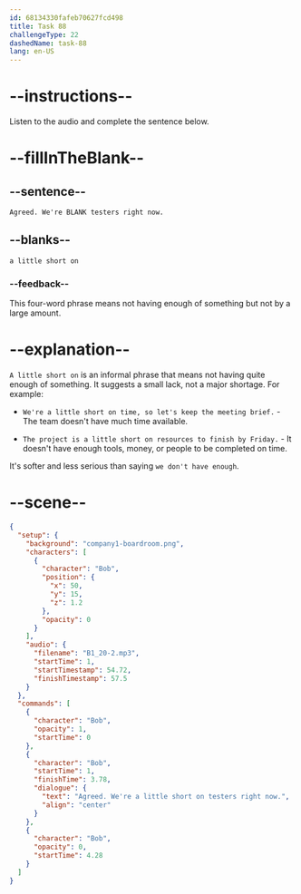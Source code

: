 ```yaml
---
id: 68134330fafeb70627fcd498
title: Task 88
challengeType: 22
dashedName: task-88
lang: en-US
---
```


<!-- (Audio) Bob: Agreed. We're a little short on testers right now. -->

# --instructions--

Listen to the audio and complete the sentence below.

# --fillInTheBlank--

## --sentence--

`Agreed. We're BLANK testers right now.`

## --blanks--

`a little short on`

### --feedback--

This four-word phrase means not having enough of something but not by a large amount.

# --explanation--

`A little short on` is an informal phrase that means not having quite enough of something. It suggests a small lack, not a major shortage. For example:

- `We're a little short on time, so let's keep the meeting brief.` - The team doesn't have much time available.

- `The project is a little short on resources to finish by Friday.` - It doesn't have enough tools, money, or people to be completed on time.

It's softer and less serious than saying `we don't have enough`.

# --scene--

```json
{
  "setup": {
    "background": "company1-boardroom.png",
    "characters": [
      {
        "character": "Bob",
        "position": {
          "x": 50,
          "y": 15,
          "z": 1.2
        },
        "opacity": 0
      }
    ],
    "audio": {
      "filename": "B1_20-2.mp3",
      "startTime": 1,
      "startTimestamp": 54.72,
      "finishTimestamp": 57.5
    }
  },
  "commands": [
    {
      "character": "Bob",
      "opacity": 1,
      "startTime": 0
    },
    {
      "character": "Bob",
      "startTime": 1,
      "finishTime": 3.78,
      "dialogue": {
        "text": "Agreed. We're a little short on testers right now.",
        "align": "center"
      }
    },
    {
      "character": "Bob",
      "opacity": 0,
      "startTime": 4.28
    }
  ]
}
```
